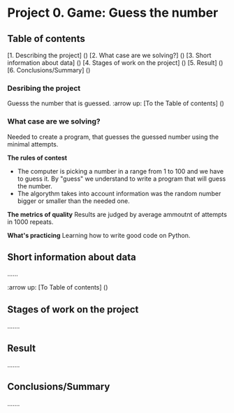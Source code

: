 # Project 0. Game: Guess the number

## Table of contents
[1. Describing the project] ()
[2. What case are we solving?] ()
[3. Short information about data] ()
[4. Stages of work on the project] ()
[5. Result] ()
[6. Conclusions/Summary] ()

### Desribing the project
Guesss the number that is guessed.
:arrow up: [To the Table of contents] ()

### What case are we solving?
Needed to create a program, that guesses the guessed number using the minimal attempts.

**The rules of contest**
- The computer is picking a number in a range from 1 to 100 and we have to guess it. By "guess" we understand to write a program that will guess the number.
- The algorythm takes into account information was the random number bigger or smaller than the needed one.

**The metrics of quality**
Results are judged by average ammoutnt of attempts in 1000 repeats.

**What's practicing**
Learning how to write good code on Python.

## Short information about data

......

:arrow up: [To Table of contents] ()

## Stages of work on the project

.......

## Result

.......

## Conclusions/Summary

.......
